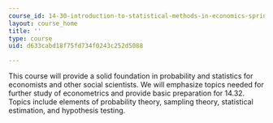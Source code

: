 ```yaml
---
course_id: 14-30-introduction-to-statistical-methods-in-economics-spring-2009
layout: course_home
title: ''
type: course
uid: d633cabd18f75fd734f0243c252d5088

---
```

This course will provide a solid foundation in probability and statistics for economists and other social scientists. We will emphasize topics needed for further study of econometrics and provide basic preparation for 14.32. Topics include elements of probability theory, sampling theory, statistical estimation, and hypothesis testing.

